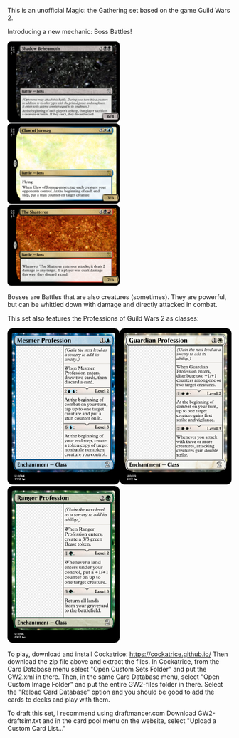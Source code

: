 This is an unofficial Magic: the Gathering set based on the game Guild Wars 2.

Introducing a new mechanic: Boss Battles!

<img src="https://raw.githubusercontent.com/ploycrumb/MTG-GW2/refs/heads/main/Card_Images/Shadow%20Beheamoth.png" width=50% height=50%> <img src="https://raw.githubusercontent.com/ploycrumb/MTG-GW2/refs/heads/main/Card_Images/Claw%20of%20Jormag.png" width=50% height=50%> <img src="https://raw.githubusercontent.com/ploycrumb/MTG-GW2/refs/heads/main/Card_Images/The%20Shatterer.png" width=50% height=50%>

Bosses are Battles that are also creatures (sometimes). They are powerful, but can be whittled down with damage and directly attacked in combat.


This set also features the Professions of Guild Wars 2 as classes:

<img src="https://raw.githubusercontent.com/ploycrumb/MTG-GW2/refs/heads/main/Card_Images/Mesmer%20Profession.png" width=50% height=50%><img src="https://raw.githubusercontent.com/ploycrumb/MTG-GW2/refs/heads/main/Card_Images/Guardian%20Profession.png" width=50% height=50%><img src="https://raw.githubusercontent.com/ploycrumb/MTG-GW2/refs/heads/main/Card_Images/Ranger%20Profession.png" width=50% height=50%>



To play, download and install Cockatrice: https://cockatrice.github.io/
Then download the zip file above and extract the files.
In Cockatrice, from the Card Database menu select "Open Custom Sets Folder" and put the GW2.xml in there.
Then, in the same Card Database menu, select "Open Custom Image Folder" and put the entire GW2-files folder in there.
Select the "Reload Card Database" option and you should be good to add the cards to decks and play with them.

To draft this set, I recommend using draftmancer.com
Download GW2-draftsim.txt and in the card pool menu on the website, select "Upload a Custom Card List..."
